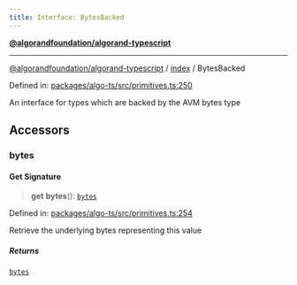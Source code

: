 ```yaml
---
title: Interface: BytesBacked
---
```


[**@algorandfoundation/algorand-typescript**](../../README)

***

[@algorandfoundation/algorand-typescript](../../README) / [index](../README) / BytesBacked



Defined in: [packages/algo-ts/src/primitives.ts:250](https://github.com/algorandfoundation/puya-ts/blob/main/packages/algo-ts/src/primitives.ts#L250)

An interface for types which are backed by the AVM bytes type

## Accessors

### bytes

#### Get Signature

> **get** **bytes**(): [`bytes`](../type-aliases/bytes)

Defined in: [packages/algo-ts/src/primitives.ts:254](https://github.com/algorandfoundation/puya-ts/blob/main/packages/algo-ts/src/primitives.ts#L254)

Retrieve the underlying bytes representing this value

##### Returns

[`bytes`](../type-aliases/bytes)